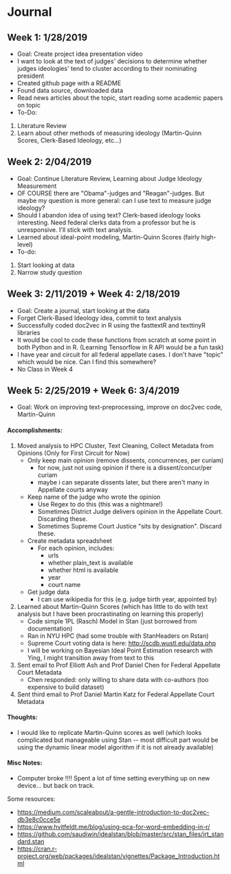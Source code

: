 # Journal 

## Week 1: 1/28/2019

- Goal: Create project idea presentation video
- I want to look at the text of judges' decisions to determine whether judges ideologies' tend to cluster according to their nominating president
- Created github page with a README
- Found data source, downloaded data
- Read news articles about the topic, start reading some academic papers on topic
- To-Do:
1. Literature Review
2. Learn about other methods of measuring ideology (Martin-Quinn Scores, Clerk-Based Ideology, etc...)

## Week 2: 2/04/2019

- Goal: Continue Literature Review, Learning about Judge Ideology Measurement
- OF COURSE there are "Obama"-judges and "Reagan"-judges. But maybe my question is more general: can I use text to measure judge ideology?
- Should I abandon idea of using text? Clerk-based ideology looks interesting. Need federal clerks data from a professor but he is unresponsive. I'll stick with text analysis.
- Learned about ideal-point modeling, Martin-Quinn Scores (fairly high-level)
- To-do:
1. Start looking at data
2. Narrow study question

## Week 3: 2/11/2019 + Week 4: 2/18/2019

- Goal: Create a journal, start looking at the data
- Forget Clerk-Based Ideology idea, commit to text analysis
- Successfully coded doc2vec in R using the fasttextR and texttinyR libraries
- It would be cool to code these functions from scratch at some point in both Python and in R. (Learning Tensorflow in R API would be a fun task) 
- I have year and circuit for all federal appellate cases. I don't have "topic" which would be nice. Can I find this somewhere?
- No Class in Week 4

## Week 5: 2/25/2019 + Week 6: 3/4/2019

- Goal: Work on improving text-preprocessing, improve on doc2vec code, Martin-Quinn

#### Accomplishments:

1. Moved analysis to HPC Cluster, Text Cleaning, Collect Metadata from Opinions (Only for First Circuit for Now)
    - Only keep main opinion (remove dissents, concurrences, per curiam)
        - for now, just not using opinion if there is a dissent/concur/per curiam
        - maybe i can separate dissents later, but there aren't many in Appellate courts anyway
    - Keep name of the judge who wrote the opinion
        - Use Regex to do this (this was a nightmare!)
        - Sometimes District Judge delivers opinion in the Appellate Court. Discarding these.
        - Sometimes Supreme Court Justice "sits by designation". Discard these.
    - Create metadata spreadsheet
        - For each opinion, includes:
            - urls
            - whether plain_text is available
            - whether html is available
            - year
            - court name
    - Get judge data
        - I can use wikipedia for this (e.g. judge birth year, appointed by)
2. Learned about Martin-Quinn Scores (which has little to do with text analysis but I have been procrastinating on learning this properly)
	- Code simple 1PL (Rasch) Model in Stan (just borrowed from documentation)
	- Ran in NYU HPC (had some trouble with StanHeaders on Rstan)
	- Supreme Court voting data is here: http://scdb.wustl.edu/data.php
    - I will be working on Bayesian Ideal Point Estimation research with Ying, I might transition away from text to this
3. Sent email to Prof Elliott Ash and Prof Daniel Chen for Federal Appellate Court Metadata
	- Chen responded: only willing to share data with co-authors (too expensive to build dataset)
4. Sent third email to Prof Daniel Martin Katz for Federal Appellate Court Metadata


#### Thoughts:
- I would like to replicate Martin-Quinn scores as well (which looks complicated but manageable using Stan -- most difficult part would be using the dynamic linear model algorithm if it is not already available)

#### Misc Notes:
- Computer broke !!!! Spent a lot of time setting everything up on new device... but back on track.

Some resources:
- https://medium.com/scaleabout/a-gentle-introduction-to-doc2vec-db3e8c0cce5e
- https://www.hvitfeldt.me/blog/using-pca-for-word-embedding-in-r/
- https://github.com/saudiwin/idealstan/blob/master/src/stan_files/irt_standard.stan
- https://cran.r-project.org/web/packages/idealstan/vignettes/Package_Introduction.html



